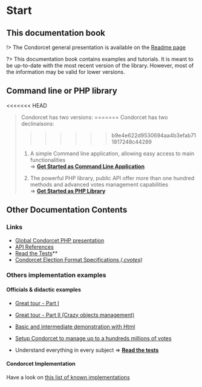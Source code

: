 # Start

## This documentation book

!> The Condorcet general presentation is available on the [Readme page](/Readme)

?> This documentation book contains examples and tutorials.
It is meant to be up-to-date with the most recent version of the library. However, most of the information may be valid for lower versions.

## Command line or PHP library

<<<<<<< HEAD
> Condorcet has two versions:
=======
> Condorcet has two declinaisons:
>>>>>>> b9e4e622d9530694aa4b3efab711817248c44289
> 1. A simple Command line application, allowing easy access to main functionalities  
> => [**Get Started as Command Line Application**](2.AsCommandLineApplication/1.Installation.md)  
>
>
> 2. The powerful PHP library, public API offer more than one hundred methods and advanced votes management capabilities  
>=> [**Get Started as PHP Library**](3.AsPhpLibrary/1.Installation.md)



## Other Documentation Contents

  ### Links

  * [Global Condorcet PHP presentation](https://github.com/julien-boudry/Condorcet/blob/master/README.md)
  * [API References](/ApiReferences)
  * [Read the Tests](https://github.com/julien-boudry/Condorcet/tree/master/Tests)**
  * [Condorcet Election Format Specifications _(.cvotes)_](https://github.com/CondorcetVote/CondorcetElectionFormat/blob/main/README.md)


### Others implementation examples

#### Officials & didactic examples<!-- {docsify-ignore} -->

  * [Great tour - Part I](https://github.com/julien-boudry/Condorcet/blob/master/Examples/1.%20Overview.php)
  * [Great tour - Part II (Crazy objects management)](https://github.com/julien-boudry/Condorcet/blob/master/Examples/2.%20AdvancedObjectManagement.php)
  * [Basic and intermediate demonstration with Html](https://github.com/julien-boudry/Condorcet/tree/master/Examples/Examples-with-html)

  * [Setup Condorcet to manage up to a hundreds millions of votes](https://github.com/julien-boudry/Condorcet/blob/master/Examples/Specifics_Examples/use_large_election_external_database_drivers.php)

  * Understand everything in every subject => [**Read the tests**](https://github.com/julien-boudry/Condorcet/tree/master/Tests)

#### Condorcet Implementation<!-- {docsify-ignore} -->
Have a look on [this list of known implementations](https://github.com/julien-boudry/Condorcet/discussions/categories/your-condorcet-projects)